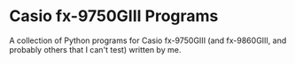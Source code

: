 # Casio fx-9750GIII Programs
 A collection of Python programs for Casio fx-9750GIII (and fx-9860GIII, and probably others that I can't test) written by me.
